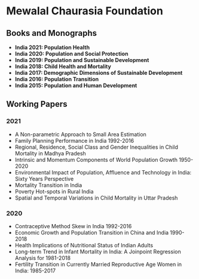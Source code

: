 # Mewalal Chaurasia Foundation

## Books and Monographs

* **India 2021: Population Health**
* **India 2020: Population and Social Protection**
* **India 2019: Population and Sustainable Development**
* **India 2018: Child Health and Mortality**
* **India 2017: Demographic Dimensions of Sustainable Development**
* **India 2016: Population Transition**
* **India 2015: Population and Human Development**

## Working Papers

### 2021

* A Non-parametric Approach to Small Area Estimation
* Family Planning Performance in India 1992-2016
* Regional, Residence, Social Class and Gender Inequalities in Child Mortality in Madhya Pradesh
* Intrinsic and Momentum Components of World Population Growth 1950-2020
* Environmental Impact of Population, Affluence and Technology in India: Sixty Years Perspective
* Mortality Transition in India
* Poverty Hot-spots in Rural India
* Spatial and Temporal Variations in Child Mortality in Uttar Pradesh

### 2020

* Contraceptive Method Skew in India 1992-2016
* Economic Growth and Population Transition in China and India 1990-2018
* Health Implications of Nutritional Status of Indian Adults
* Long-term Trend in Infant Mortality in India: A Joinpoint Regression Analysis for 1981-2018
* Fertility Transition in Currently Married Reproductive Age Women in India: 1985-2017
